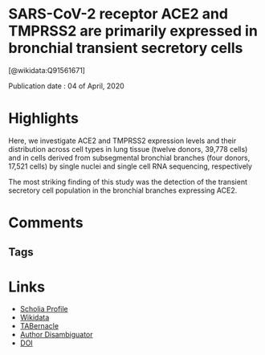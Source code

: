 
SARS-CoV-2 receptor ACE2 and TMPRSS2 are primarily expressed in bronchial transient secretory cells
===================================================================================================
  
  [@wikidata:Q91561671]  
  
Publication date : 04 of April, 2020  

# Highlights


Here, we investigate ACE2 and TMPRSS2 expression levels and their distribution across cell types in lung tissue (twelve donors, 39,778 cells) and in cells derived from subsegmental bronchial branches (four donors, 17,521 cells) by single nuclei and single cell RNA sequencing, respectively

The most striking finding of this study was the detection of the transient secretory cell population in the bronchial branches expressing ACE2.
# Comments

## Tags

# Links
  
 * [Scholia Profile](https://scholia.toolforge.org/work/Q91561671)  
 * [Wikidata](https://www.wikidata.org/wiki/Q91561671)  
 * [TABernacle](https://tabernacle.toolforge.org/?#/tab/manual/Q91561671/P921%3BP4510)  
 * [Author Disambiguator](https://author-disambiguator.toolforge.org/work_item_oauth.php?id=Q91561671&batch_id=&match=1&author_list_id=&doit=Get+author+links+for+work)  
 * [DOI](https://doi.org/10.15252/EMBJ.20105114)  
